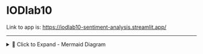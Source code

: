 # IODlab10

Link to app is: https://iodlab10-sentiment-analysis.streamlit.app/


---

<details> <summary>📌 Click to Expand - Mermaid Diagram</summary> <pre> ```mermaid flowchart TD A[Load Data from SQLite] --> B[Data Cleaning] B --> C[Feature Engineering] C --> D[Train/Test Split] D --> E[Model Training] E --> F[Evaluation & Model Selection] F --> G[Save Best Model & Metrics] ``` </pre> </details>

